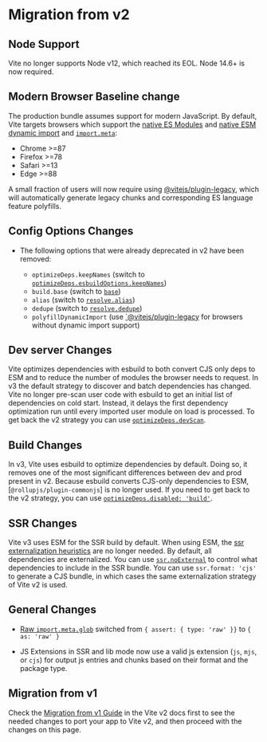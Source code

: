 # Migration from v2

## Node Support

Vite no longer supports Node v12, which reached its EOL. Node 14.6+ is now required.

## Modern Browser Baseline change

The production bundle assumes support for modern JavaScript. By default, Vite targets browsers which support the [native ES Modules](https://caniuse.com/es6-module) and [native ESM dynamic import](https://caniuse.com/es6-module-dynamic-import) and [`import.meta`](https://caniuse.com/mdn-javascript_statements_import_meta):

- Chrome >=87
- Firefox >=78
- Safari >=13
- Edge >=88

A small fraction of users will now require using [@vitejs/plugin-legacy](https://github.com/vitejs/vite/tree/main/packages/plugin-legacy), which will automatically generate legacy chunks and corresponding ES language feature polyfills.

## Config Options Changes

- The following options that were already deprecated in v2 have been removed:

  - `optimizeDeps.keepNames` (switch to [`optimizeDeps.esbuildOptions.keepNames`](../config/dep-optimization-options.md#optimizedepsesbuildoptions))
  - `build.base` (switch to [`base`](../config/shared-options.md#base))
  - `alias` (switch to [`resolve.alias`](../config/shared-options.md#resolvealias))
  - `dedupe` (switch to [`resolve.dedupe`](../config/shared-options.md#resolvededupe))
  - `polyfillDynamicImport` (use [`@vitejs/plugin-legacy](https://github.com/vitejs/vite/tree/main/packages/plugin-legacy) for browsers without dynamic import support)

## Dev server Changes

Vite optimizes dependencies with esbuild to both convert CJS only deps to ESM and to reduce the number of modules the browser needs to request. In v3 the default strategy to discover and batch dependencies has changed. Vite no longer pre-scan user code with esbuild to get an initial list of dependencies on cold start. Instead, it delays the first dependency optimization run until every imported user module on load is processed. To get back the v2 strategy you can use [`optimizeDeps.devScan`](../config/dep-optimization-options.md#optimizedepsdevscan).

## Build Changes

In v3, Vite uses esbuild to optimize dependencies by default. Doing so, it removes one of the most significant differences between dev and prod present in v2. Because esbuild converts CJS-only dependencies to ESM, [`@rollupjs/plugin-commonjs`] is no longer used. If you need to get back to the v2 strategy, you can use [`optimizeDeps.disabled: 'build'`](../config/dep-optimization-options.md#optimizedepsdisabled).

## SSR Changes

Vite v3 uses ESM for the SSR build by default. When using ESM, the [ssr externalization heuristics](https://vitejs.dev/guide/ssr.html#ssr-externals) are no longer needed. By default, all dependencies are externalized. You can use [`ssr.noExternal`](../config/ssr-options.md#ssrnoexternal) to control what dependencies to include in the SSR bundle. You can use `ssr.format: 'cjs'` to generate a CJS bundle, in which cases the same externalization strategy of Vite v2 is used.

## General Changes

- [Raw `import.meta.glob`](features.md#glob-import-as) switched from `{ assert: { type: 'raw' }}` to `{ as: 'raw' }`

- JS Extensions in SSR and lib mode now use a valid js extension (`js`, `mjs`, or `cjs`) for output js entries and chunks based on their format and the package type.

## Migration from v1

Check the [Migration from v1 Guide](https://v2.vitejs.dev/guide/migration.html) in the Vite v2 docs first to see the needed changes to port your app to Vite v2, and then proceed with the changes on this page.
